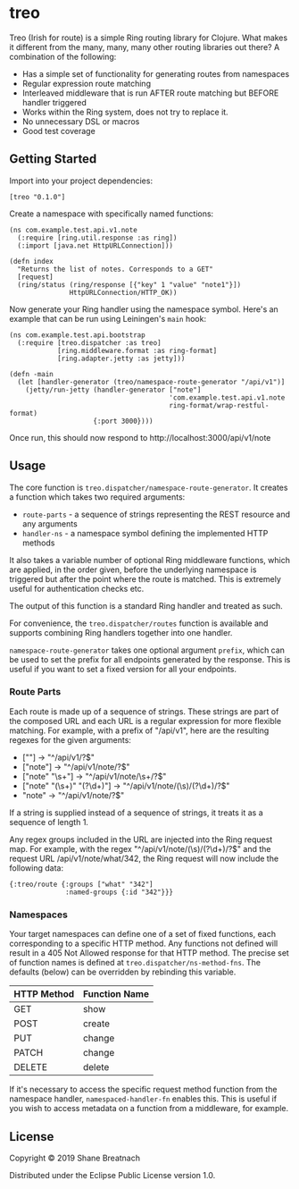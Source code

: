# treo

Treo (Irish for route) is a simple Ring routing library for Clojure. What
makes it different from the many, many, many other routing libraries out there?
A combination of the following:

* Has a simple set of functionality for generating routes from namespaces
* Regular expression route matching
* Interleaved middleware that is run AFTER route matching but BEFORE handler triggered
* Works within the Ring system, does not try to replace it.
* No unnecessary DSL or macros
* Good test coverage

## Getting Started

Import into your project dependencies:

    [treo "0.1.0"]

Create a namespace with specifically named functions:

    (ns com.example.test.api.v1.note
      (:require [ring.util.response :as ring])
      (:import [java.net HttpURLConnection]))

    (defn index
      "Returns the list of notes. Corresponds to a GET"
      [request]
      (ring/status (ring/response [{"key" 1 "value" "note1"}])
                   HttpURLConnection/HTTP_OK))

Now generate your Ring handler using the namespace symbol. Here's an example
that can be run using Leiningen's `main` hook:

    (ns com.example.test.api.bootstrap
      (:require [treo.dispatcher :as treo]
                [ring.middleware.format :as ring-format]
                [ring.adapter.jetty :as jetty]))

    (defn -main
      (let [handler-generator (treo/namespace-route-generator "/api/v1")]
        (jetty/run-jetty (handler-generator ["note"]
                                            'com.example.test.api.v1.note
                                            ring-format/wrap-restful-format)
                         {:port 3000})))

Once run, this should now respond to http://localhost:3000/api/v1/note

## Usage

The core function is `treo.dispatcher/namespace-route-generator`.
It creates a function which takes two required arguments:
* `route-parts` - a sequence of strings representing the REST resource and any arguments
* `handler-ns` - a namespace symbol defining the implemented HTTP methods

It also takes a variable number of optional Ring middleware functions, which
are applied, in the order given, before the underlying namespace is triggered
but after the point where the route is matched. This is extremely useful
for authentication checks etc.

The output of this function is a standard Ring handler and treated as such.

For convenience, the `treo.dispatcher/routes` function is
available and supports combining Ring handlers together into one handler.

`namespace-route-generator` takes one optional argument `prefix`, which can be
used to set the prefix for all endpoints generated by the response. This is
useful if you want to set a fixed version for all your endpoints.

### Route Parts

Each route is made up of a sequence of strings. These strings are part of the
composed URL and each URL is a regular expression for more flexible matching.
For example, with a prefix of "/api/v1", here are the resulting regexes for
the given arguments:

* [""] -> "^/api/v1/?$"
* ["note"] -> "^/api/v1/note/?$"
* ["note" "\s+"] -> "^/api/v1/note/\s+/?$"
* ["note" "(\s+)" "(?<id>\d+)"] -> "^/api/v1/note/(\s)/(?<id>\d+)/?$"
* "note" -> "^/api/v1/note/?$"

If a string is supplied instead of a sequence of strings, it treats it as a
sequence of length 1.

Any regex groups included in the URL are injected into the Ring
request map. For example, with the regex "^/api/v1/note/(\s)/(?<id>\d+)/?$"
and the request URL /api/v1/note/what/342, the Ring request will now include
the following data:

    {:treo/route {:groups ["what" "342"]
                  :named-groups {:id "342"}}}

### Namespaces

Your target namespaces can define one of a set of fixed functions, each
corresponding to a specific HTTP method. Any functions not defined will
result in a 405 Not Allowed response for that HTTP method. The precise set of
function names is defined at `treo.dispatcher/ns-method-fns`.
The defaults (below) can be overridden by rebinding this variable.

|HTTP Method|Function Name|
|---|---|
|GET|show|
|POST|create|
|PUT|change|
|PATCH|change|
|DELETE|delete|

If it's necessary to access the specific request method function from the
namespace handler, `namespaced-handler-fn` enables this. This is useful if you
wish to access metadata on a function from a middleware, for example.

## License

Copyright © 2019 Shane Breatnach

Distributed under the Eclipse Public License version 1.0.

